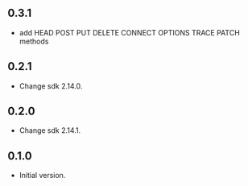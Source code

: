 ## 0.3.1

- add HEAD POST PUT DELETE CONNECT OPTIONS TRACE PATCH methods
## 0.2.1

- Change sdk 2.14.0.
## 0.2.0

- Change sdk 2.14.1.

## 0.1.0

- Initial version.
